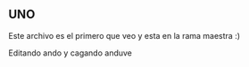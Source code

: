 ## UNO

Este archivo es el primero que veo y esta en la rama maestra :)

Editando ando y cagando anduve